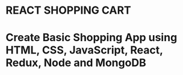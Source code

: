 # REACT SHOPPING CART

# Create Basic Shopping App using HTML, CSS, JavaScript, React, Redux, Node and MongoDB

